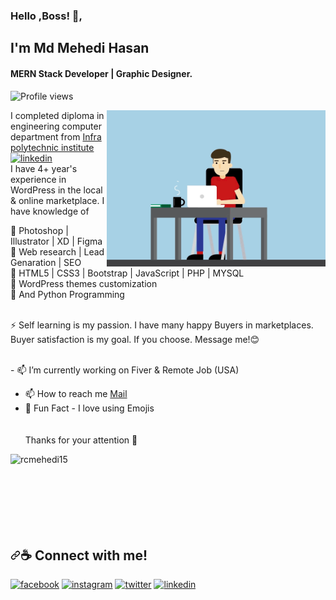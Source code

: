 ### Hello ,Boss! 👋,
## I'm Md Mehedi Hasan 
####  MERN Stack Developer | Graphic Designer.
![Profile views](![](https://komarev.com/ghpvc/?rcmehedi15=your-github-rcmehedi15&color=green))  

<img align="right" alt="Coder GIF" height=250 width=350 src="Assets/an.gif" />

I completed diploma in engineering computer department from  [Infra polytechnic institute]([https://www.infra.edu.bd/)[<img src='https://cdn.icon-icons.com/icons2/1886/PNG/512/nose_120696.png' alt='linkedin' height='40' target="_blank">](https://icon-library.com/images/institution-icon/institution-icon-27.jpg) <br>
I have 4+ year's experience in WordPress in the local & online marketplace.  I have knowledge of 
<br>

🎴 Photoshop  | Illustrator | XD | Figma  <br>
🎴 Web research | Lead Genaration | SEO <br>
🎴 HTML5 | CSS3 | Bootstrap | JavaScript | PHP | MYSQL   <br>
🎴 WordPress themes customization  <br>
🎴 And Python Programming <br> 

<br> ⚡ Self learning is my passion. I have many happy Buyers in marketplaces.<br> Buyer satisfaction is my goal.  If you choose. Message me!😊 <br>

<br>
- 📫 I’m currently working on Fiver & Remote Job (USA) 

- 📫 How to reach me [Mail](mailto:mdmehedihasan20188@gmail.com)
- :sparkling_heart: Fun Fact - I love using Emojis <br><br><br>
Thanks for your attention 👋
<p><img align="left" src="https://github-readme-stats.vercel.app/api/top-langs?username=rcmehedi15&show_icons=true&locale=en&layout=compact" alt="rcmehedi15" /></p><br><br><br><br><br><br><br>

<h2 dir="auto"><a id="user-content--connect-with-me" class="anchor" aria-hidden="true" href="#-connect-with-me"><svg class="octicon octicon-link" viewBox="0 0 16 16" version="1.1" width="16" height="16" aria-hidden="true"><path fill-rule="evenodd" d="M7.775 3.275a.75.75 0 001.06 1.06l1.25-1.25a2 2 0 112.83 2.83l-2.5 2.5a2 2 0 01-2.83 0 .75.75 0 00-1.06 1.06 3.5 3.5 0 004.95 0l2.5-2.5a3.5 3.5 0 00-4.95-4.95l-1.25 1.25zm-4.69 9.64a2 2 0 010-2.83l2.5-2.5a2 2 0 012.83 0 .75.75 0 001.06-1.06 3.5 3.5 0 00-4.95 0l-2.5 2.5a3.5 3.5 0 004.95 4.95l1.25-1.25a.75.75 0 00-1.06-1.06l-1.25 1.25a2 2 0 01-2.83 0z"></path></svg></a><g-emoji class="g-emoji" alias="coffee" fallback-src="https://github.githubassets.com/images/icons/emoji/unicode/2615.png">☕</g-emoji> Connect with me!</h2>

<p dir="auto"><a href="https://www.facebook.com/rcmehedi15" rel="nofollow"><img src="https://camo.githubusercontent.com/2d1ffa69dd491ebeca01b2098cf8233dd09950ff5895abccd5b455ca442abc59/68747470733a2f2f696d672e736869656c64732e696f2f62616467652f46616365626f6f6b2d3138373746323f7374796c653d666f722d7468652d6261646765266c6f676f3d66616365626f6f6b266c6f676f436f6c6f723d7768697465" alt="facebook" height="40" style="max-width: 100%;"></a>  <a href="https://www.instagram.com/rcmehedi15/" rel="nofollow"><img src="https://camo.githubusercontent.com/b3d4671768bd0f9b6c8f410a25a96e0c5a4d135208d8910461e986f97e7985ab/68747470733a2f2f696d672e736869656c64732e696f2f62616467652f496e7374616772616d2d4534343035463f7374796c653d666f722d7468652d6261646765266c6f676f3d696e7374616772616d266c6f676f436f6c6f723d7768697465" alt="instagram" height="40" style="max-width: 100%;"></a>  <a href="https://twitter.com/rcmehedi15" rel="nofollow"><img src="https://camo.githubusercontent.com/5d03c86f6a75f7cbe80d135d9162fbf6dc46a31253cf30a8e9bb8279b4d574d3/68747470733a2f2f696d672e736869656c64732e696f2f62616467652f547769747465722d3144413146323f7374796c653d666f722d7468652d6261646765266c6f676f3d74776974746572266c6f676f436f6c6f723d7768697465" alt="twitter" height="40" style="max-width: 100%;"></a>  <a href="https://www.linkedin.com/in/rcmehedi15/" rel="nofollow"><img src="https://camo.githubusercontent.com/a80d00f23720d0bc9f55481cfcd77ab79e141606829cf16ec43f8cacc7741e46/68747470733a2f2f696d672e736869656c64732e696f2f62616467652f4c696e6b6564496e2d3030373742353f7374796c653d666f722d7468652d6261646765266c6f676f3d6c696e6b6564696e266c6f676f436f6c6f723d7768697465" alt="linkedin" height="40" style="max-width: 100%;"></a></p>

